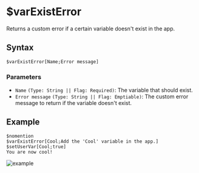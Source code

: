# $varExistError
Returns a custom error if a certain variable doesn't exist in the app.

## Syntax
```
$varExistError[Name;Error message]
```

### Parameters
- `Name` `(Type: String || Flag: Required)`: The variable that should exist.
- `Error message` `(Type: String || Flag: Emptiable)`: The custom error message to return if the variable doesn't exist.

## Example
```
$nomention
$varExistError[Cool;Add the 'Cool' variable in the app.]
$setUserVar[Cool;true]
You are now cool!
```
![example](https://user-images.githubusercontent.com/69215413/125121239-9a7b1680-e0c1-11eb-8ceb-b9b695f1b89f.png)
